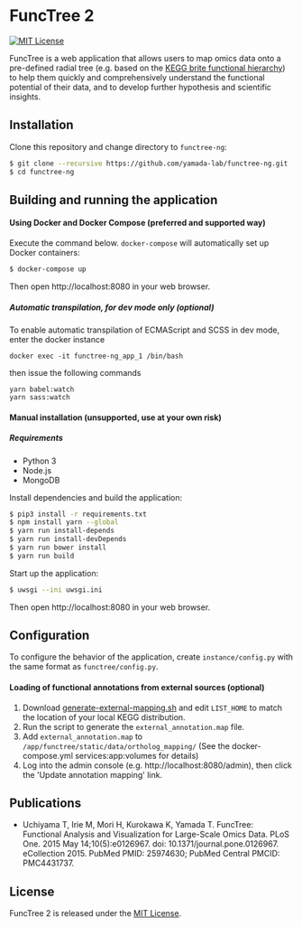 # FuncTree 2
[![MIT License](https://img.shields.io/badge/License-MIT-blue.svg)](LICENSE)

FuncTree is a web application that allows users to map omics data onto a pre-defined radial tree (e.g. based on the [KEGG brite functional hierarchy](http://www.genome.jp/kegg-bin/get_htext?br08902.keg)) to help them quickly and comprehensively understand the functional potential of their data, and to develop further hypothesis and scientific insights.

## Installation
Clone this repository and change directory to `functree-ng`:
```bash
$ git clone --recursive https://github.com/yamada-lab/functree-ng.git
$ cd functree-ng
```
## Building and running the application
#### Using Docker and Docker Compose (preferred and supported way)
Execute the command below. `docker-compose` will automatically set up Docker containers:
```bash
$ docker-compose up
```
Then open http://localhost:8080 in your web browser.

##### Automatic transpilation, for dev mode only (optional)
To enable automatic transpilation of ECMAScript and SCSS in dev mode, enter the docker instance 
```
docker exec -it functree-ng_app_1 /bin/bash
```

then issue the following commands
```
yarn babel:watch
yarn sass:watch
```

#### Manual installation (unsupported, use at your own risk)
##### Requirements
- Python 3
- Node.js
- MongoDB

Install dependencies and build the application:
```bash
$ pip3 install -r requirements.txt
$ npm install yarn --global
$ yarn run install-depends
$ yarn run install-devDepends
$ yarn run bower install
$ yarn run build
```
Start up the application:
```bash
$ uwsgi --ini uwsgi.ini
```
Then open http://localhost:8080 in your web browser.


## Configuration
To configure the behavior of the application, create `instance/config.py` with the same format as `functree/config.py`.

#### Loading of functional annotations from external sources (optional)
1. Download [generate-external-mapping.sh](/scripts/generate-external-mapping.sh) and edit `LIST_HOME` to match the location of your local KEGG distribution.
2. Run the script to generate the `external_annotation.map` file.
3. Add `external_annotation.map` to `/app/functree/static/data/ortholog_mapping/` (See the docker-compose.yml services:app:volumes for details)
4. Log into the admin console (e.g. http://localhost:8080/admin), then click the 'Update annotation mapping' link.

## Publications
- Uchiyama T, Irie M, Mori H, Kurokawa K, Yamada T. FuncTree: Functional Analysis and Visualization for Large-Scale Omics Data. PLoS One. 2015 May 14;10(5):e0126967. doi: 10.1371/journal.pone.0126967. eCollection 2015. PubMed PMID: 25974630; PubMed Central PMCID: PMC4431737.

## License
FuncTree 2 is released under the [MIT License](LICENSE).
